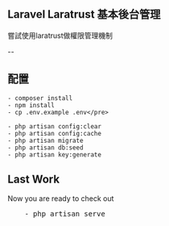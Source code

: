 ## Laravel Laratrust 基本後台管理
嘗試使用laratrust做權限管理機制

--
## 配置
    - composer install
    - npm install
    - cp .env.example .env</pre>

    - php artisan config:clear
    - php artisan config:cache
    - php artisan migrate
    - php artisan db:seed
    - php artisan key:generate

## Last Work
Now you are ready to check out

<pre>
    - php artisan serve
</pre>
